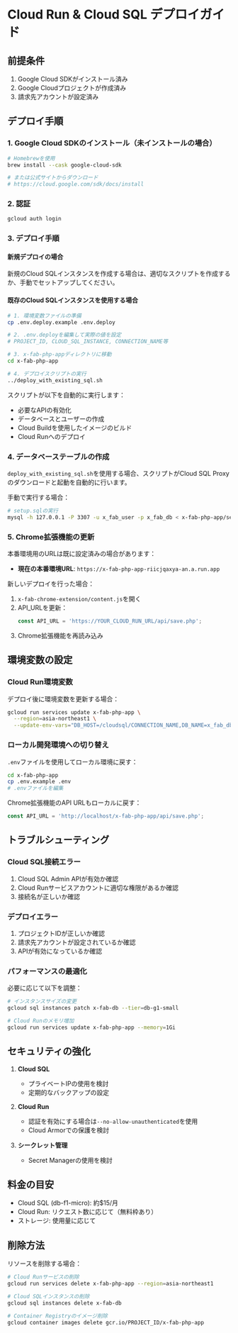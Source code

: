 # Cloud Run & Cloud SQL デプロイガイド

## 前提条件

1. Google Cloud SDKがインストール済み
2. Google Cloudプロジェクトが作成済み
3. 請求先アカウントが設定済み

## デプロイ手順

### 1. Google Cloud SDKのインストール（未インストールの場合）

```bash
# Homebrewを使用
brew install --cask google-cloud-sdk

# または公式サイトからダウンロード
# https://cloud.google.com/sdk/docs/install
```

### 2. 認証

```bash
gcloud auth login
```

### 3. デプロイ手順

#### 新規デプロイの場合

新規のCloud SQLインスタンスを作成する場合は、適切なスクリプトを作成するか、手動でセットアップしてください。

#### 既存のCloud SQLインスタンスを使用する場合

```bash
# 1. 環境変数ファイルの準備
cp .env.deploy.example .env.deploy

# 2. .env.deployを編集して実際の値を設定
# PROJECT_ID, CLOUD_SQL_INSTANCE, CONNECTION_NAME等

# 3. x-fab-php-appディレクトリに移動
cd x-fab-php-app

# 4. デプロイスクリプトの実行
../deploy_with_existing_sql.sh
```

スクリプトが以下を自動的に実行します：
- 必要なAPIの有効化
- データベースとユーザーの作成
- Cloud Buildを使用したイメージのビルド
- Cloud Runへのデプロイ

### 4. データベーステーブルの作成

`deploy_with_existing_sql.sh`を使用する場合、スクリプトがCloud SQL Proxyのダウンロードと起動を自動的に行います。

手動で実行する場合：

```bash
# setup.sqlの実行
mysql -h 127.0.0.1 -P 3307 -u x_fab_user -p x_fab_db < x-fab-php-app/setup.sql
```

### 5. Chrome拡張機能の更新

本番環境用のURLは既に設定済みの場合があります：
- **現在の本番環境URL**: `https://x-fab-php-app-riicjqaxya-an.a.run.app`

新しいデプロイを行った場合：
1. `x-fab-chrome-extension/content.js`を開く
2. API_URLを更新：
   ```javascript
   const API_URL = 'https://YOUR_CLOUD_RUN_URL/api/save.php';
   ```
3. Chrome拡張機能を再読み込み

## 環境変数の設定

### Cloud Run環境変数

デプロイ後に環境変数を更新する場合：

```bash
gcloud run services update x-fab-php-app \
  --region=asia-northeast1 \
  --update-env-vars="DB_HOST=/cloudsql/CONNECTION_NAME,DB_NAME=x_fab_db,DB_USER=x_fab_user,DB_PASS=YOUR_PASSWORD,ENV=production"
```

### ローカル開発環境への切り替え

`.env`ファイルを使用してローカル環境に戻す：

```bash
cd x-fab-php-app
cp .env.example .env
# .envファイルを編集
```

Chrome拡張機能のAPI URLもローカルに戻す：
```javascript
const API_URL = 'http://localhost/x-fab-php-app/api/save.php';
```

## トラブルシューティング

### Cloud SQL接続エラー

1. Cloud SQL Admin APIが有効か確認
2. Cloud Runサービスアカウントに適切な権限があるか確認
3. 接続名が正しいか確認

### デプロイエラー

1. プロジェクトIDが正しいか確認
2. 請求先アカウントが設定されているか確認
3. APIが有効になっているか確認

### パフォーマンスの最適化

必要に応じて以下を調整：

```bash
# インスタンスサイズの変更
gcloud sql instances patch x-fab-db --tier=db-g1-small

# Cloud Runのメモリ増加
gcloud run services update x-fab-php-app --memory=1Gi
```

## セキュリティの強化

1. **Cloud SQL**
   - プライベートIPの使用を検討
   - 定期的なバックアップの設定

2. **Cloud Run**
   - 認証を有効にする場合は`--no-allow-unauthenticated`を使用
   - Cloud Armorでの保護を検討

3. **シークレット管理**
   - Secret Managerの使用を検討

## 料金の目安

- Cloud SQL (db-f1-micro): 約$15/月
- Cloud Run: リクエスト数に応じて（無料枠あり）
- ストレージ: 使用量に応じて

## 削除方法

リソースを削除する場合：

```bash
# Cloud Runサービスの削除
gcloud run services delete x-fab-php-app --region=asia-northeast1

# Cloud SQLインスタンスの削除
gcloud sql instances delete x-fab-db

# Container Registryのイメージ削除
gcloud container images delete gcr.io/PROJECT_ID/x-fab-php-app
```